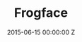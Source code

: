 ---
title: Frogface
tags:
- home
date: 2015-06-15 00:00:00 Z
position: 1
client: RSPB
agency: Arthur London
image: "/uploads/rspb-frogface.jpg"
video: 283478560
production-company: 
dop:
producer: Lana Connolly, Kristin Armstrong
awards:
layout: project
---